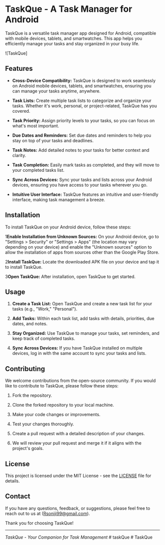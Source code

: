 # TaskQue - A Task Manager for Android

TaskQue is a versatile task manager app designed for Android, compatible with mobile devices, tablets, and smartwatches. This app helps you efficiently manage your tasks and stay organized in your busy life.

![TaskQue]

## Features

- **Cross-Device Compatibility:** TaskQue is designed to work seamlessly on Android mobile devices, tablets, and smartwatches, ensuring you can manage your tasks anytime, anywhere.

- **Task Lists:** Create multiple task lists to categorize and organize your tasks. Whether it's work, personal, or project-related, TaskQue has you covered.

- **Task Priority:** Assign priority levels to your tasks, so you can focus on what's most important.

- **Due Dates and Reminders:** Set due dates and reminders to help you stay on top of your tasks and deadlines.

- **Task Notes:** Add detailed notes to your tasks for better context and clarity.

- **Task Completion:** Easily mark tasks as completed, and they will move to your completed tasks list.

- **Sync Across Devices:** Sync your tasks and lists across your Android devices, ensuring you have access to your tasks wherever you go.

- **Intuitive User Interface:** TaskQue features an intuitive and user-friendly interface, making task management a breeze.

## Installation

To install TaskQue on your Android device, follow these steps:

1**Enable Installation from Unknown Sources:** On your Android device, go to "Settings > Security" or "Settings > Apps" (the location may vary depending on your device) and enable the "Unknown sources" option to allow the installation of apps from sources other than the Google Play Store.

2**Install TaskQue:** Locate the downloaded APK file on your device and tap it to install TaskQue.

3**Open TaskQue:** After installation, open TaskQue to get started.

## Usage

1. **Create a Task List:** Open TaskQue and create a new task list for your tasks (e.g., "Work," "Personal").

2. **Add Tasks:** Within each task list, add tasks with details, priorities, due dates, and notes.

3. **Stay Organized:** Use TaskQue to manage your tasks, set reminders, and keep track of completed tasks.

4. **Sync Across Devices:** If you have TaskQue installed on multiple devices, log in with the same account to sync your tasks and lists.

## Contributing

We welcome contributions from the open-source community. If you would like to contribute to TaskQue, please follow these steps:

1. Fork the repository.

2. Clone the forked repository to your local machine.

3. Make your code changes or improvements.

4. Test your changes thoroughly.

5. Create a pull request with a detailed description of your changes.

6. We will review your pull request and merge it if it aligns with the project's goals.

## License

This project is licensed under the MIT License - see the [LICENSE](LICENSE) file for details.

## Contact

If you have any questions, feedback, or suggestions, please feel free to reach out to us at (Rsoniji99@gmail.com).

Thank you for choosing TaskQue!

---

*TaskQue - Your Companion for Task Management*
#   t a s k Q u e  
 #   T a s k Q u e  
 